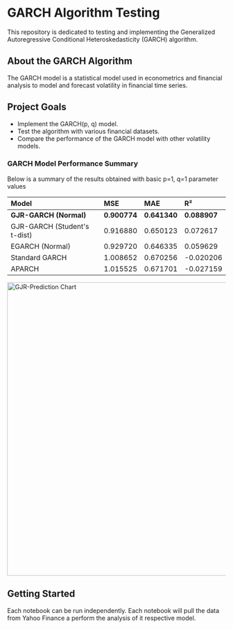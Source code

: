 # GARCH Algorithm Testing

This repository is dedicated to testing and implementing the Generalized Autoregressive Conditional Heteroskedasticity (GARCH) algorithm.

## About the GARCH Algorithm

The GARCH model is a statistical model used in econometrics and financial analysis to model and forecast volatility in financial time series.

## Project Goals

- Implement the GARCH(p, q) model.
- Test the algorithm with various financial datasets.
- Compare the performance of the GARCH model with other volatility models.

### GARCH Model Performance Summary
Below is a summary of the results obtained with basic p=1, q=1 parameter values

| Model                                    | MSE        | MAE        | R²          |
| :--------------------------------------- | :--------- | :--------- | :---------- |
| **GJR-GARCH (Normal)**              | **0.900774** | **0.641340** | **0.088907** |
| GJR-GARCH (Student's t-dist)             | 0.916880   | 0.650123   | 0.072617    |
| EGARCH (Normal)                          | 0.929720   | 0.646335   | 0.059629    |
| Standard GARCH                           | 1.008652   | 0.670256   | -0.020206   |
| APARCH                                   | 1.015525   | 0.671701   | -0.027159   |

<img width="1291" height="677" alt="GJR-Prediction Chart" src="https://github.com/user-attachments/assets/73aca6cb-2c33-4024-a6bc-28b18657d365" />

## Getting Started

Each notebook can be run independently. Each notebook will pull the data from Yahoo Finance a perform the analysis of it respective model.
